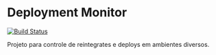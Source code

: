 Deployment Monitor
==================

[![Build Status](https://travis-ci.org/nicolasbouvie/deployment-monitor.svg?branch=master)](https://travis-ci.org/nicolasbouvie/deployment-monitor)

Projeto para controle de reintegrates e deploys em ambientes diversos.
